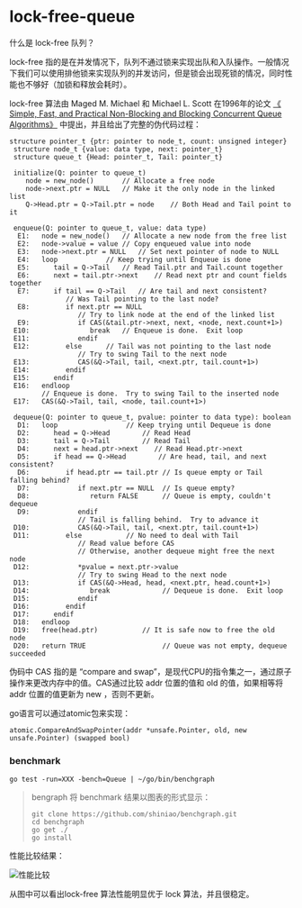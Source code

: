 # lock-free-queue

什么是 lock-free 队列？

lock-free 指的是在并发情况下，队列不通过锁来实现出队和入队操作。一般情况下我们可以使用排他锁来实现队列的并发访问，但是锁会出现死锁的情况，同时性能也不够好（加锁和释放会耗时）。

lock-free 算法由 Maged M. Michael 和 Michael L. Scott 在1996年的论文
[《 Simple, Fast, and Practical Non-Blocking and Blocking Concurrent Queue Algorithms》](https://www.cs.rochester.edu/u/scott/papers/1996_PODC_queues.pdf)
中提出，并且给出了完整的伪代码过程：

```
structure pointer_t {ptr: pointer to node_t, count: unsigned integer}
 structure node_t {value: data type, next: pointer_t}
 structure queue_t {Head: pointer_t, Tail: pointer_t}
 
 initialize(Q: pointer to queue_t)
    node = new_node()		// Allocate a free node
    node->next.ptr = NULL	// Make it the only node in the linked list
    Q->Head.ptr = Q->Tail.ptr = node	// Both Head and Tail point to it
 
 enqueue(Q: pointer to queue_t, value: data type)
  E1:   node = new_node()	// Allocate a new node from the free list
  E2:   node->value = value	// Copy enqueued value into node
  E3:   node->next.ptr = NULL	// Set next pointer of node to NULL
  E4:   loop			// Keep trying until Enqueue is done
  E5:      tail = Q->Tail	// Read Tail.ptr and Tail.count together
  E6:      next = tail.ptr->next	// Read next ptr and count fields together
  E7:      if tail == Q->Tail	// Are tail and next consistent?
              // Was Tail pointing to the last node?
  E8:         if next.ptr == NULL
                 // Try to link node at the end of the linked list
  E9:            if CAS(&tail.ptr->next, next, <node, next.count+1>)
 E10:               break	// Enqueue is done.  Exit loop
 E11:            endif
 E12:         else		// Tail was not pointing to the last node
                 // Try to swing Tail to the next node
 E13:            CAS(&Q->Tail, tail, <next.ptr, tail.count+1>)
 E14:         endif
 E15:      endif
 E16:   endloop
        // Enqueue is done.  Try to swing Tail to the inserted node
 E17:   CAS(&Q->Tail, tail, <node, tail.count+1>)
 
 dequeue(Q: pointer to queue_t, pvalue: pointer to data type): boolean
  D1:   loop			     // Keep trying until Dequeue is done
  D2:      head = Q->Head	     // Read Head
  D3:      tail = Q->Tail	     // Read Tail
  D4:      next = head.ptr->next    // Read Head.ptr->next
  D5:      if head == Q->Head	     // Are head, tail, and next consistent?
  D6:         if head.ptr == tail.ptr // Is queue empty or Tail falling behind?
  D7:            if next.ptr == NULL  // Is queue empty?
  D8:               return FALSE      // Queue is empty, couldn't dequeue
  D9:            endif
                 // Tail is falling behind.  Try to advance it
 D10:            CAS(&Q->Tail, tail, <next.ptr, tail.count+1>)
 D11:         else		     // No need to deal with Tail
                 // Read value before CAS
                 // Otherwise, another dequeue might free the next node
 D12:            *pvalue = next.ptr->value
                 // Try to swing Head to the next node
 D13:            if CAS(&Q->Head, head, <next.ptr, head.count+1>)
 D14:               break             // Dequeue is done.  Exit loop
 D15:            endif
 D16:         endif
 D17:      endif
 D18:   endloop
 D19:   free(head.ptr)		     // It is safe now to free the old node
 D20:   return TRUE                   // Queue was not empty, dequeue succeeded
```

伪码中 CAS 指的是 “compare and swap”，是现代CPU的指令集之一，通过原子操作来更改内存中的值。CAS通过比较 addr 位置的值和 old 的值，如果相等将 addr 位置的值更新为 new ，否则不更新。

go语言可以通过atomic包来实现：
```
atomic.CompareAndSwapPointer(addr *unsafe.Pointer, old, new unsafe.Pointer) (swapped bool)
```



### benchmark

```shell
go test -run=XXX -bench=Queue | ~/go/bin/benchgraph
```

> bengraph 将 benchmark 结果以图表的形式显示：
> ```
> git clone https://github.com/shiniao/benchgraph.git
> cd benchgraph
> go get ./
> go install
> ```

性能比较结果：

![性能比较](https://shiniao.fun/images/benchmark.png)

从图中可以看出lock-free 算法性能明显优于 lock 算法，并且很稳定。

